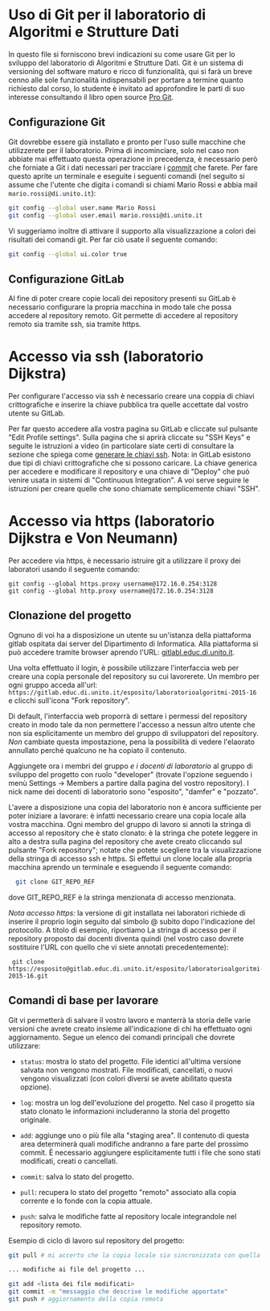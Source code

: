 # Uso di Git per il laboratorio di Algoritmi e Strutture Dati

In questo file si forniscono brevi indicazioni su come usare Git per lo
sviluppo del laboratorio di Algoritmi e Strutture Dati. Git è un sistema di
versioning del software maturo e ricco di funzionalità, qui si farà un breve
cenno alle sole funzionalità indispensabili per portare a termine quanto
richiesto dal corso, lo studente è invitato ad approfondire le parti di suo
interesse consultando il libro open source [Pro Git][].


## Configurazione Git

Git dovrebbe essere già installato e pronto per l'uso sulle macchine che
utilizzerete per il laboratorio. Prima di incominciare, solo nel caso non
abbiate  mai effettuato questa operazione in precedenza, è necessario però che
forniate a Git i dati necessari per tracciare i [commit][] che farete. Per
fare questo aprite un terminale e eseguite i seguenti comandi (nel seguito
  si assume che l'utente che digita i comandi si chiami Mario Rossi e abbia
  mail `mario.rossi@di.unito.it`):

```bash
git config --global user.name Mario Rossi
git config --global user.email mario.rossi@di.unito.it
```

Vi suggeriamo inoltre di attivare il supporto alla visualizzazione a colori dei
risultati dei comandi git. Per far ciò usate il seguente comando:

```bash
git config --global ui.color true
```

## Configurazione GitLab

Al fine di poter creare copie locali dei repository presenti su GitLab è
necessario configurare la propria macchina in modo tale che possa accedere al
repository remoto. Git permette di accedere al repository remoto sia tramite
ssh, sia tramite https.

# Accesso via ssh (laboratorio Dijkstra)

Per configurare l'accesso via ssh è necessario creare una coppia di chiavi
crittografiche e inserire la chiave pubblica tra quelle accettate dal vostro
utente su GitLab.

Per far questo accedere alla vostra pagina su GitLab e cliccate sul pulsante
 "Edit Profile settings".
Sulla pagina che si aprirà cliccate su "SSH Keys" e seguite le istruzioni
a video (in particolare siate certi di consultare la sezione che spiega come
[generare le chiavi ssh](https://gitlab.educ.di.unito.it/help/ssh/ssh.md).
Nota: in GitLab esistono due tipi di chiavi crittografiche che si possono
caricare. La chiave generica per accedere e modificare il repository e una
chiave di "Deploy" che può venire usata in sistemi di "Continuous Integration".
A voi serve seguire le istruzioni per creare quelle che sono chiamate
semplicemente chiavi "SSH".

# Accesso via https (laboratorio Dijkstra e Von Neumann)

Per accedere via https, è necessario istruire git a utilizzare il proxy dei
laboratori usando il seguente comando:

```
git config --global https.proxy username@172.16.0.254:3128
git config --global http.proxy username@172.16.0.254:3128
```

## Clonazione del progetto

Ognuno di voi ha a disposizione un utente su un'istanza della piattaforma gitlab
ospitata dai server del Dipartimento di Informatica. Alla piattaforma si può
accedere tramite browser aprendo l'URL:
[gitlabl.educ.di.unito.it](gitlab.educ.di.unitoit).

Una volta effettuato il login, è possibile utilizzare l'interfaccia web per
creare una copia personale del repository su cui lavorerete. Un membro per ogni
gruppo acceda all'url:
  `https://gitlab.educ.di.unito.it/esposito/laboratorioalgoritmi-2015-16`
e clicchi sull'icona "Fork repository".

Di default, l'interfaccia web proporrà di settare i permessi del repository
creato in modo tale da non permettere l'accesso a nessun altro utente che non
sia esplicitamente un membro del gruppo di sviluppatori del repository.  *Non*
cambiate questa impostazione, pena la possibilità di vedere l'elaorato annullato
perché qualcuno ne ha copiato il contenuto.

Aggiungete ora i membri del gruppo *e i docenti di laboratorio* al gruppo di
sviluppo del progetto con ruolo "developer" (trovate l'opzione seguendo i menù
Settings -> Members a partire dalla pagina del vostro repository). I nick name
dei docenti di laboratorio sono "esposito", "damfer" e "pozzato".

L'avere a disposizione una copia del laboratorio non è ancora sufficiente per
poter iniziare a lavorare: è infatti necessario creare una copia locale alla
vostra macchina. Ogni membro del gruppo di lavoro si annoti la stringa di
accesso al repository che è stato clonato: è la stringa che potete leggere in
alto a destra sulla pagina del repository che avete creato cliccando sul
pulsante "Fork repository"; notate che potete scegliere tra  la visualizzazione
della stringa di accesso ssh e https. Si effettui un clone locale alla propria
macchina aprendo un terminale e eseguendo il seguente comando:

```bash
  git clone GIT_REPO_REF
```

dove GIT_REPO_REF è la stringa menzionata di accesso menzionata.

*Nota accesso https:* la versione di git installata nei laboratori richiede di
inserire il proprio login seguito dal simbolo @ subito dopo l'indicazione del
protocollo. A titolo di esempio, riportiamo La stringa di accesso per il
repository proposto dai docenti diventa quindi (nel vostro caso dovrete
sostituire l'URL con quello che vi siete annotati precedentemente):

```
 git clone https://esposito@gitlab.educ.di.unito.it/esposito/laboratorioalgoritmi-2015-16.git
```

## Comandi di base per lavorare

Git vi permetterà di salvare il vostro lavoro e manterrà la storia delle  varie
versioni che avrete creato insieme all'indicazione di chi ha effettuato ogni
aggiornamento. Segue un elenco dei comandi principali che dovrete utilizzare:

- `status`: mostra lo stato del progetto. File  identici all'ultima versione
  salvata non vengono mostrati. File modificati, cancellati, o nuovi vengono
  visualizzati (con colori diversi se avete abilitato questa opzione).

- `log`: mostra un log dell'evoluzione del progetto. Nel caso il progetto
  sia stato clonato le informazioni includeranno la storia del progetto
  originale.

- `add`: aggiunge uno o più file alla "staging area". Il contenuto di questa
  area determinerà quali modifiche andranno a fare parte del prossimo commit. È
  necessario aggiungere esplicitamente tutti i file che sono stati modificati,
  creati o cancellati.

- `commit`: salva lo stato del progetto.

- `pull`: recupera lo stato del progetto "remoto" associato alla copia corrente
  e lo fonde con la copia attuale.

- `push`: salva le modifiche fatte al repository locale integrandole nel
  repository remoto.

Esempio di ciclo di lavoro sul repository del progetto:

```bash
git pull # mi accerto che la copia locale sia sincronizzata con quella remota

... modifiche ai file del progetto ...

git add <lista dei file modificati>
git commit -m "messaggio che descrive le modifiche apportate"
git push # aggiornamento della copia remota
```


[Pro Git]: https://progit.org
[commit]: http://git-scm.com/book/en/v2/Git-Basics-Recording-Changes-to-the-Repository
